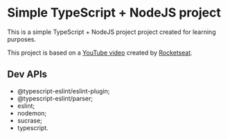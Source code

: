 # Simple TypeScript + NodeJS project
This is a simple TypeScript + NodeJS project project created for learning purposes.

This project is based on a [YouTube video](https://www.youtube.com/watch?v=aTf8QTjw4RE&t=843s) created by [Rocketseat](https://www.youtube.com/channel/UCSfwM5u0Kce6Cce8_S72olg).

## Dev APIs
- @typescript-eslint/eslint-plugin;
- @typescript-eslint/parser;
- eslint;
- nodemon;
- sucrase;
- typescript.